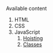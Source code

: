 Available content

1. HTML
2. CSS
3. JavaScript
   1. [Hoisting](./javascript/hoisting.md)
   2. [Classes](./javascript/classes.md)

